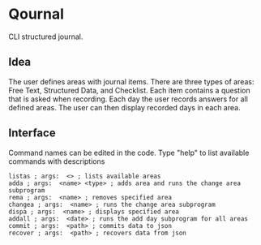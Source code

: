 # Qournal
CLI structured journal. 

## Idea
The user defines areas with journal items. There are three types of areas: Free Text, Structured Data, and Checklist. Each item contains a question that is asked when recording. Each day the user records answers for all defined areas. The user can then display recorded days in each area.

## Interface
Command names can be edited in the code.
Type "help" to list available commands with descriptions

    listas ; args:  <> ; lists available areas
    adda ; args:  <name> <type> ; adds area and runs the change area subprogram
    rema ; args:  <name> ; removes specified area
    changea ; args:  <name> ; runs the change area subprogram
    dispa ; args:  <name> ; displays specified area
    addall ; args:  <date> ; runs the add day subprogram for all areas
    commit ; args:  <path> ; commits data to json
    recover ; args:  <path> ; recovers data from json
